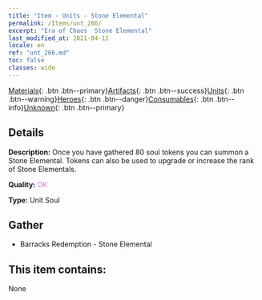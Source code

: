 ```yaml
---
title: "Item - Units - Stone Elemental"
permalink: /Items/unt_266/
excerpt: "Era of Chaos  Stone Elemental"
last_modified_at: 2021-04-11
locale: en
ref: "unt_266.md"
toc: false
classes: wide
---
```

 [Materials](/Items/){: .btn .btn--primary}[Artifacts](/Items/Artifacts/){: .btn .btn--success}[Units](/Items/Units/){: .btn .btn--warning}[Heroes](/Items/Heroes/){: .btn .btn--danger}[Consumables](/Items/Consumables/){: .btn .btn--info}[Unknown](/Items/Unknown/){: .btn .btn--primary}

## Details
 **Description:** Once you have gathered 80 soul tokens you can summon a Stone Elemental. Tokens can also be used to upgrade or increase the rank of Stone Elementals.

 **Quality:** <span style="color: #DA70D6">OK</span>

 **Type:** Unit Soul

## Gather

*    Barracks Redemption - Stone Elemental 

## This item contains:

  None

